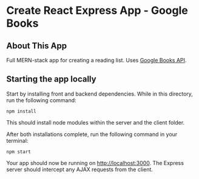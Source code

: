 # Create React Express App - Google Books

## About This App

Full MERN-stack app for creating a reading list. Uses [Google Books API](https://developers.google.com/books/ "Google Books API"). 


## Starting the app locally

Start by installing front and backend dependencies. While in this directory, run the following command:

```
npm install
```

This should install node modules within the server and the client folder.

After both installations complete, run the following command in your terminal:

```
npm start
```

Your app should now be running on <http://localhost:3000>. The Express server should intercept any AJAX requests from the client.

